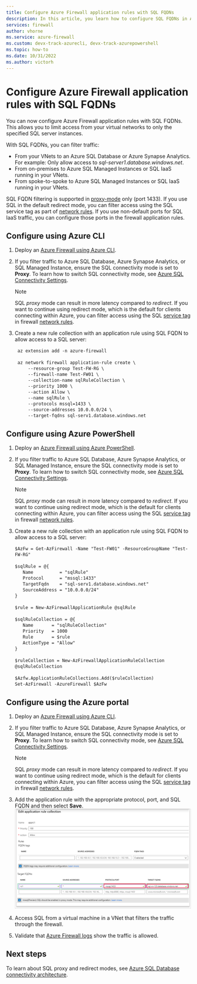 ```yaml
---
title: Configure Azure Firewall application rules with SQL FQDNs
description: In this article, you learn how to configure SQL FQDNs in Azure Firewall application rules.
services: firewall
author: vhorne
ms.service: azure-firewall
ms.custom: devx-track-azurecli, devx-track-azurepowershell
ms.topic: how-to
ms.date: 10/31/2022
ms.author: victorh
---
```


# Configure Azure Firewall application rules with SQL FQDNs

You can now configure Azure Firewall application rules with SQL FQDNs. This allows you to limit access from your virtual networks to only the specified SQL server instances.

With SQL FQDNs, you can filter traffic:

- From your VNets to an Azure SQL Database or Azure Synapse Analytics. For example: Only allow access to *sql-server1.database.windows.net*.
- From on-premises to Azure SQL Managed Instances or SQL IaaS running in your VNets.
- From spoke-to-spoke to Azure SQL Managed Instances or SQL IaaS running in your VNets.

SQL FQDN filtering is supported in [proxy-mode](/azure/azure-sql/database/connectivity-architecture#connection-policy) only (port 1433). If you use SQL in the default redirect mode, you can filter access using the SQL service tag as part of [network rules](features.md#network-traffic-filtering-rules).
If you use non-default ports for SQL IaaS traffic, you can configure those ports in the firewall application rules.

## Configure using Azure CLI

1. Deploy an [Azure Firewall using Azure CLI](deploy-cli.md).
1. If you filter traffic to Azure SQL Database, Azure Synapse Analytics, or SQL Managed Instance, ensure the SQL connectivity mode is set to **Proxy**. To learn how to switch SQL connectivity mode, see [Azure SQL Connectivity Settings](/azure/azure-sql/database/connectivity-settings#change-the-connection-policy-via-the-azure-cli).

   > [!NOTE]
   > SQL *proxy* mode can result in more latency compared to *redirect*. If you want to continue using redirect mode, which is the default for clients connecting within Azure, you can filter access using the SQL [service tag](service-tags.md) in firewall [network rules](tutorial-firewall-deploy-portal.md#configure-a-network-rule).

1. Create a new rule collection with an application rule using SQL FQDN to allow access to a SQL server:

   ```azurecli
    az extension add -n azure-firewall
    
    az network firewall application-rule create \ 
        --resource-group Test-FW-RG \
        --firewall-name Test-FW01 \ 
        --collection-name sqlRuleCollection \
        --priority 1000 \
        --action Allow \
        --name sqlRule \
        --protocols mssql=1433 \
        --source-addresses 10.0.0.0/24 \
        --target-fqdns sql-serv1.database.windows.net
   ```

## Configure using Azure PowerShell

1. Deploy an [Azure Firewall using Azure PowerShell](deploy-ps.md).
1. If you filter traffic to Azure SQL Database, Azure Synapse Analytics, or SQL Managed Instance, ensure the SQL connectivity mode is set to **Proxy**. To learn how to switch SQL connectivity mode, see [Azure SQL Connectivity Settings](/azure/azure-sql/database/connectivity-settings#change-the-connection-policy-via-the-azure-cli).

   > [!NOTE]
   > SQL *proxy* mode can result in more latency compared to *redirect*. If you want to continue using redirect mode, which is the default for clients connecting within Azure, you can filter access using the SQL [service tag](service-tags.md) in firewall [network rules](tutorial-firewall-deploy-portal.md#configure-a-network-rule).

1. Create a new rule collection with an application rule using SQL FQDN to allow access to a SQL server:

   ```azurepowershell
   $AzFw = Get-AzFirewall -Name "Test-FW01" -ResourceGroupName "Test-FW-RG"
    
   $sqlRule = @{
      Name          = "sqlRule"
      Protocol      = "mssql:1433" 
      TargetFqdn    = "sql-serv1.database.windows.net"
      SourceAddress = "10.0.0.0/24"
   }
    
   $rule = New-AzFirewallApplicationRule @sqlRule
    
   $sqlRuleCollection = @{
      Name       = "sqlRuleCollection" 
      Priority   = 1000 
      Rule       = $rule
      ActionType = "Allow"
   }
    
   $ruleCollection = New-AzFirewallApplicationRuleCollection @sqlRuleCollection
    
   $Azfw.ApplicationRuleCollections.Add($ruleCollection)    
   Set-AzFirewall -AzureFirewall $AzFw    
   ```

## Configure using the Azure portal
1. Deploy an [Azure Firewall using Azure CLI](deploy-cli.md).
1. If you filter traffic to Azure SQL Database, Azure Synapse Analytics, or SQL Managed Instance, ensure the SQL connectivity mode is set to **Proxy**. To learn how to switch SQL connectivity mode, see [Azure SQL Connectivity Settings](/azure/azure-sql/database/connectivity-settings#change-the-connection-policy-via-the-azure-cli).  

   > [!NOTE]
   > SQL *proxy* mode can result in more latency compared to *redirect*. If you want to continue using redirect mode, which is the default for clients connecting within Azure, you can filter access using the SQL [service tag](service-tags.md) in firewall [network rules](tutorial-firewall-deploy-portal.md#configure-a-network-rule).

1. Add the application rule with the appropriate protocol, port, and SQL FQDN and then select **Save**.
   ![application rule with SQL FQDN](media/sql-fqdn-filtering/application-rule-sql.png)
1. Access SQL from a virtual machine in a VNet that filters the traffic through the firewall. 
1. Validate that [Azure Firewall logs](./firewall-workbook.md) show the traffic is allowed.

## Next steps

To learn about SQL proxy and redirect modes, see [Azure SQL Database connectivity architecture](/azure/azure-sql/database/connectivity-architecture).

